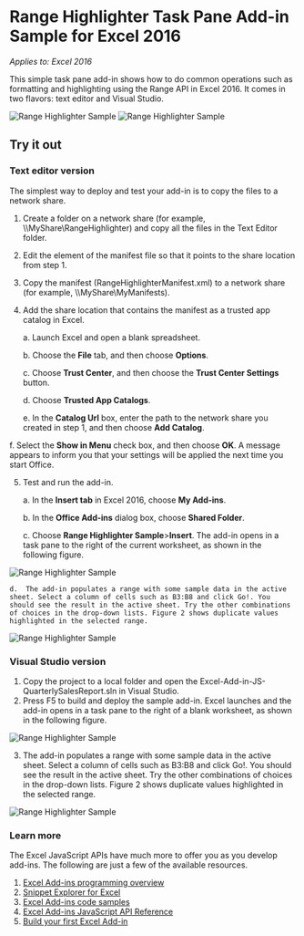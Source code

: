 # Range Highlighter Task Pane Add-in Sample for Excel 2016

_Applies to: Excel 2016_

This simple task pane add-in shows how to do common operations such as formatting and highlighting using the Range API in Excel 2016. It comes in two flavors: text editor and Visual Studio. 

![Range Highlighter Sample](images/RangeHighlighter_taskpane.PNG)
![Range Highlighter Sample](images/RangeHighlighter_result.PNG)


## Try it out
### Text editor version

The simplest way to deploy and test your add-in is to copy the files to a network share.

1.  Create a folder on a network share (for example, \\\MyShare\RangeHighlighter) and copy all the files in the Text Editor folder. 
2.  Edit the <SourceLocation> element of the manifest file so that it points to the share location from step 1. 
3.  Copy the manifest (RangeHighlighterManifest.xml) to a network share (for example, \\\MyShare\MyManifests).
4.  Add the share location that contains the manifest as a trusted app catalog in Excel.

    a.  Launch Excel and open a blank spreadsheet.  
    
    b.  Choose the **File** tab, and then choose **Options**.
    
    c.  Choose **Trust Center**, and then choose the **Trust Center Settings** button.
    
    d.  Choose **Trusted App Catalogs**.
    
    e.  In the **Catalog Url** box, enter the path to the network share you created in step 1, and then choose **Add Catalog**.
    
   f.  Select the **Show in Menu** check box, and then choose **OK**. A message appears to inform you that your settings will be applied the next time you start Office. 
        
5.  Test and run the add-in. 

    a.  In the **Insert tab** in Excel 2016, choose **My Add-ins**. 
    
    b.  In the **Office Add-ins** dialog box, choose **Shared Folder**.
    
    c.  Choose **Range Highlighter Sample**>**Insert**. The add-in opens in a task pane to the right of the current worksheet, as shown in the following figure. 
        
  ![Range Highlighter Sample](images/RangeHighlighter_taskpane.PNG)

    d.  The add-in populates a range with some sample data in the active sheet. Select a column of cells such as B3:B8 and click Go!. You should see the result in the active sheet. Try the other combinations of choices in the drop-down lists. Figure 2 shows duplicate values highlighted in the selected range. 
        
  ![Range Highlighter Sample](images/RangeHighlighter_result.PNG)

### Visual Studio version
1.  Copy the project to a local folder and open the Excel-Add-in-JS-QuarterlySalesReport.sln in Visual Studio.
2.  Press F5 to build and deploy the sample add-in. Excel launches and the add-in opens in a task pane to the right of a blank worksheet, as shown in the following figure. 
        
  ![Range Highlighter Sample](images/RangeHighlighter_taskpane.PNG)

3. The add-in populates a range with some sample data in the active sheet. Select a column of cells such as B3:B8 and click Go!. You should see the result in the active sheet. Try the other combinations of choices in the drop-down lists. Figure 2 shows duplicate values highlighted in the selected range. 
        
  ![Range Highlighter Sample](images/RangeHighlighter_result.PNG)


### Learn more

The Excel JavaScript APIs have much more to offer you as you develop add-ins. The following are just a few of the available resources. 

1.  [Excel Add-ins programming overview](https://github.com/OfficeDev/office-js-docs/blob/master/excel/excel-add-ins-programming-overview.md)
2.  [Snippet Explorer for Excel](http://officesnippetexplorer.azurewebsites.net/#/snippets/excel)
3.  [Excel Add-ins code samples](https://github.com/OfficeDev/office-js-docs/blob/master/excel/excel-add-ins-code-samples.md) 
4.  [Excel Add-ins JavaScript API Reference](https://github.com/OfficeDev/office-js-docs/blob/master/excel/excel-add-ins-javascript-reference.md)
5.  [Build your first Excel Add-in](https://github.com/OfficeDev/office-js-docs/blob/master/excel/build-your-first-excel-add-in.md)
